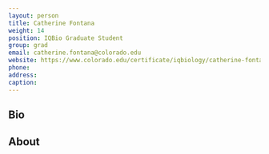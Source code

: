 ```yaml
---
layout: person
title: Catherine Fontana
weight: 14
position: IQBio Graduate Student
group: grad
email: catherine.fontana@colorado.edu
website: https://www.colorado.edu/certificate/iqbiology/catherine-fontana
phone:
address:
caption:
---
```


## Bio


## About
